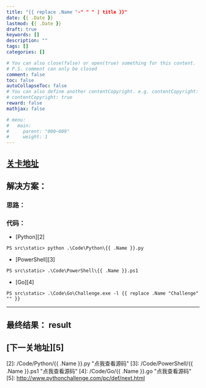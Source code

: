 ```yaml
---
title: "{{ replace .Name "-" " " | title }}"
date: {{ .Date }}
lastmod: {{ .Date }}
draft: true
keywords: []
description: ""
tags: []
categories: []

# You can also close(false) or open(true) something for this content.
# P.S. comment can only be closed
comment: false
toc: false
autoCollapseToc: false
# You can also define another contentCopyright. e.g. contentCopyright: "This is another copyright."
# contentCopyright: true
reward: false
mathjax: false

# menu:
#   main:
#     parent: "000~009"
#     weight: 1
---
```


## [关卡地址][1]

## 解决方案：

### 思路：

### 代码：

* [Python][2]

```
PS src\static> python .\Code\Python\{{ .Name }}.py
```

* [PowerShell][3]

```
PS src\static> .\Code\PowerShell\{{ .Name }}.ps1
```

* [Go][4]

```
PS src\static> .\Code\Go\Challenge.exe -l {{ replace .Name "Challenge" "" }}
```

---
## 最终结果： result

## [下一关地址][5]

[1]: http://www.pythonchallenge.com/pc/def/current.html
[2]: /Code/Python/{{ .Name }}.py "点我查看源码"
[3]: /Code/PowerShell/{{ .Name }}.ps1 "点我查看源码"
[4]: /Code/Go/{{ .Name }}.go "点我查看源码"
[5]: http://www.pythonchallenge.com/pc/def/next.html
